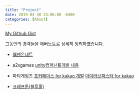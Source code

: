 ```yaml
---
title: "Project"
date: 2019-04-30 23:06:00 -0400
categories: [About]
---
```


[My Github Gist](https://gist.github.com/sunghwanpark)

그동안의 경력들을 에버노트로 상세히 정리하였습니다.

- [웹젠온네트](https://www.evernote.com/shard/s657/sh/4c6315d1-3b4b-4be2-b256-7c907f10b495/2820409e70651a3df8d7276591309f22)

- a2xgames
[unity컴퍼넌트개발 내용](https://www.evernote.com/shard/s657/sh/1ac170c9-12d5-41e6-a344-22b8f4ca1835/ad3ce54d102bd5721b06539233780191)

- 파티게임즈
[포커페이스 for kakao 개발](https://www.evernote.com/shard/s657/sh/b6925819-7956-4c6e-aadc-0ff9ed2b311b/0bae1ccc538a263cf96b36df088c739e)
[아이러브파스타 for kakao](https://www.evernote.com/shard/s657/sh/bc34ec6d-f21d-46e0-bbd1-f1e3352c4286/549b872a480aacbbf3bb0e840be729be)

- [크래프톤(블루홀)](https://www.evernote.com/shard/s657/sh/1da24e1c-d271-4f6d-aff5-9436788ec072/6360bb3bbbc8e306e6d08ff76f84f266)
